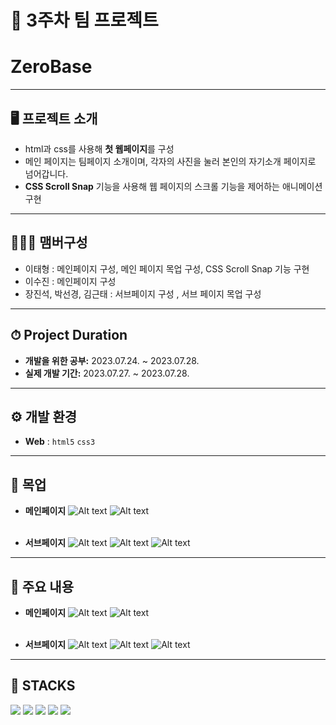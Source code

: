 # 🚩 3주차 팀 프로젝트
# **ZeroBase**
----------------------------------------------------------

## 🖥️ 프로젝트 소개
-  html과 css를 사용해 **첫 웹페이지**를 구성
-  메인 페이지는 팀페이지 소개이며, 각자의 사진을 눌러 본인의 자기소개 페이지로 넘어갑니다.
-  **CSS Scroll Snap** 기능을 사용해 웹 페이지의 스크롤 기능을 제어하는 애니메이션 구현

----------------------------------------------------------


## 🧑‍🤝‍🧑 맴버구성
 - 이태형 : 메인페이지 구성, 메인 페이지 목업 구성, CSS Scroll Snap 기능 구현
 - 이수진 : 메인페이지 구성
 - 장진석, 박선경, 김근태 : 서브페이지 구성 , 서브 페이지 목업 구성

----------------------------------------------------------
## ⏱ Project Duration

- **개발을 위한 공부:** 2023.07.24. ~ 2023.07.28.
- **실제 개발 기간:** 2023.07.27. ~ 2023.07.28.
----------------------------------------------------------

## ⚙️ 개발 환경
- **Web** : `html5` `css3`
----------------------------------------------------------

## 📍 목업
- **메인페이지**
![Alt text](readme_img/image.png)
![Alt text](readme_img/image-1.png)
<br></br>

- **서브페이지**
![Alt text](readme_img/image-2.png)
![Alt text](readme_img/image-3.png)
![Alt text](readme_img/image-4.png)

----------------------------------------------------------
## 📌 주요 내용
- **메인페이지**
![Alt text](readme_img/image-5.png)
![Alt text](readme_img/image-6.png)
<br></br>

- **서브페이지**
![Alt text](readme_img/image-7.png)
![Alt text](readme_img/image-8.png)
![Alt text](readme_img/image-9.png)

----------------------------------------------------------
## 📓 STACKS
 <img src="https://img.shields.io/badge/Python-3776AB?style=for-the-badge&logo=Python&logoColor=white"> <img src="https://img.shields.io/badge/Jupyter-F37626?style=for-the-badge&logo=Jupyter&logoColor=white"> <img src="https://img.shields.io/badge/Pandas-150458?style=for-the-badge&logo=Pandas&logoColor=white"> <img src="https://img.shields.io/badge/html5-E34F26?style=for-the-badge&logo=html5&logoColor=white"> <img src="https://img.shields.io/badge/CSS3-EC407A?style=for-the-badge&logo=CSS3&logoColor=white">
